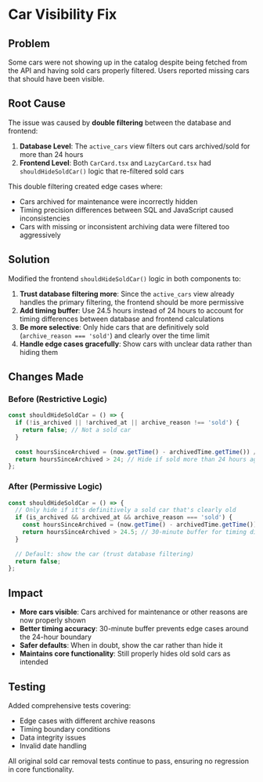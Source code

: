 # Car Visibility Fix

## Problem
Some cars were not showing up in the catalog despite being fetched from the API and having sold cars properly filtered. Users reported missing cars that should have been visible.

## Root Cause
The issue was caused by **double filtering** between the database and frontend:

1. **Database Level**: The `active_cars` view filters out cars archived/sold for more than 24 hours
2. **Frontend Level**: Both `CarCard.tsx` and `LazyCarCard.tsx` had `shouldHideSoldCar()` logic that re-filtered sold cars

This double filtering created edge cases where:
- Cars archived for maintenance were incorrectly hidden
- Timing precision differences between SQL and JavaScript caused inconsistencies
- Cars with missing or inconsistent archiving data were filtered too aggressively

## Solution
Modified the frontend `shouldHideSoldCar()` logic in both components to:

1. **Trust database filtering more**: Since the `active_cars` view already handles the primary filtering, the frontend should be more permissive
2. **Add timing buffer**: Use 24.5 hours instead of 24 hours to account for timing differences between database and frontend calculations
3. **Be more selective**: Only hide cars that are definitively sold (`archive_reason === 'sold'`) and clearly over the time limit
4. **Handle edge cases gracefully**: Show cars with unclear data rather than hiding them

## Changes Made

### Before (Restrictive Logic)
```typescript
const shouldHideSoldCar = () => {
  if (!is_archived || !archived_at || archive_reason !== 'sold') {
    return false; // Not a sold car
  }
  
  const hoursSinceArchived = (now.getTime() - archivedTime.getTime()) / (1000 * 60 * 60);
  return hoursSinceArchived > 24; // Hide if sold more than 24 hours ago
};
```

### After (Permissive Logic)
```typescript
const shouldHideSoldCar = () => {
  // Only hide if it's definitively a sold car that's clearly old
  if (is_archived && archived_at && archive_reason === 'sold') {
    const hoursSinceArchived = (now.getTime() - archivedTime.getTime()) / (1000 * 60 * 60);
    return hoursSinceArchived > 24.5; // 30-minute buffer for timing differences
  }
  
  // Default: show the car (trust database filtering)
  return false;
};
```

## Impact
- **More cars visible**: Cars archived for maintenance or other reasons are now properly shown
- **Better timing accuracy**: 30-minute buffer prevents edge cases around the 24-hour boundary
- **Safer defaults**: When in doubt, show the car rather than hide it
- **Maintains core functionality**: Still properly hides old sold cars as intended

## Testing
Added comprehensive tests covering:
- Edge cases with different archive reasons
- Timing boundary conditions
- Data integrity issues
- Invalid date handling

All original sold car removal tests continue to pass, ensuring no regression in core functionality.